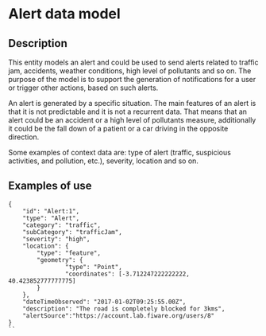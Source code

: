 # Alert data model

## Description
This entity models an alert and could be used to send alerts related to traffic jam, accidents, weather conditions, high level of pollutants and so on.
The purpose of the model is to support the generation of notifications for a user or trigger other actions,
based on such alerts.

An alert is generated by a specific situation. The main features of an alert is that it is not predictable and it is not a recurrent data. That means that an alert could be an accident or a high level of pollutants measure, additionally it could be the fall down of a patient or a car driving in the opposite direction.

Some examples of context data are: type of alert (traffic, suspicious activities, and pollution, etc.), severity, location and so on.


## Examples of use

```
{
	"id": "Alert:1",
	"type": "Alert",
	"category": "traffic",
	"subCategory": "trafficJam",
	"severity": "high",
	"location": {
		"type": "feature",
		"geometry": {
				"type": "Point",
				"coordinates": [-3.712247222222222, 40.423852777777775]
		}
	},
	"dateTimeObserved": "2017-01-02T09:25:55.00Z",
	"description": "The road is completely blocked for 3kms",
	"alertSource":"https://account.lab.fiware.org/users/8"
}
``